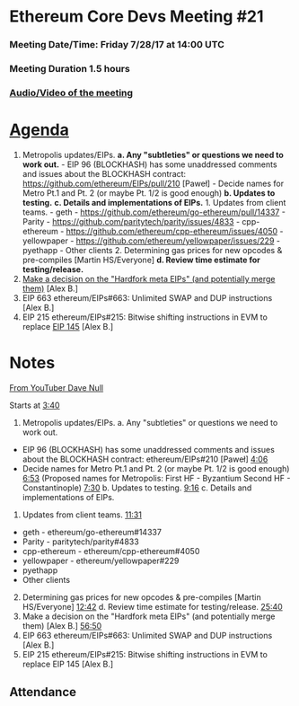 # Ethereum Core Devs Meeting #21
### Meeting Date/Time: Friday 7/28/17 at 14:00 UTC
### Meeting Duration 1.5 hours
### [Audio/Video of the meeting](https://youtu.be/GK4a6Y5wnFY)

# [Agenda](https://github.com/ethereum/pm/issues/19)

1. Metropolis updates/EIPs.
  **a. Any "subtleties" or questions we need to work out.**
        - EIP 96 (BLOCKHASH) has some unaddressed comments and issues about the BLOCKHASH contract: https://github.com/ethereum/EIPs/pull/210 [Paweł]
        - Decide names for Metro Pt.1 and Pt. 2 (or maybe Pt. 1/2 is good enough)
  **b. Updates to testing.**
  **c. Details and implementations of EIPs.**
        1. Updates from client teams.
            - geth - https://github.com/ethereum/go-ethereum/pull/14337
            - Parity - https://github.com/paritytech/parity/issues/4833
            - cpp-ethereum - https://github.com/ethereum/cpp-ethereum/issues/4050
            - yellowpaper -  https://github.com/ethereum/yellowpaper/issues/229
            - pyethapp
            - Other clients
        2. Determining gas prices for new opcodes & pre-compiles [Martin HS/Everyone]
  **d. Review time estimate for testing/release.**
2. [Make a decision on the "Hardfork meta EIPs" (and potentially merge them)](https://github.com/ethereum/pm/issues/19#issuecomment-318626199) [Alex B.]
3. EIP 663 ethereum/EIPs#663: Unlimited SWAP and DUP instructions [Alex B.]
4. EIP 215 ethereum/EIPs#215: Bitwise shifting instructions in EVM to replace [EIP 145](https://github.com/ethereum/EIPs/issues/145) [Alex B.]

# Notes

[From YouTuber Dave Null](https://www.youtube.com/watch?v=GK4a6Y5wnFY&lc=z12odltj4lezwfapz04cjnzw2su5tjtb5h4)

Starts at [3:40](https://www.youtube.com/watch?v=GK4a6Y5wnFY&t=220s)

1. Metropolis updates/EIPs.
a. Any "subtleties" or questions we need to work out.
- EIP 96 (BLOCKHASH) has some unaddressed comments and issues about the BLOCKHASH contract: ethereum/EIPs#210 [Paweł] [4:06](https://www.youtube.com/watch?v=GK4a6Y5wnFY&t=246s)
- Decide names for Metro Pt.1 and Pt. 2 (or maybe Pt. 1/2 is good enough) [6:53](https://www.youtube.com/watch?v=GK4a6Y5wnFY&t=413s)
(Proposed names for Metropolis:
First HF - Byzantium
Second HF - Constantinople) [7:30](https://www.youtube.com/watch?v=GK4a6Y5wnFY&t=450s)
b. Updates to testing. [9:16](https://www.youtube.com/watch?v=GK4a6Y5wnFY&t=556s)
c. Details and implementations of EIPs.
1. Updates from client teams. [11:31](https://www.youtube.com/watch?v=GK4a6Y5wnFY&t=691s)
- geth - ethereum/go-ethereum#14337
- Parity - paritytech/parity#4833
- cpp-ethereum - ethereum/cpp-ethereum#4050
- yellowpaper - ethereum/yellowpaper#229
- pyethapp
- Other clients
2. Determining gas prices for new opcodes & pre-compiles [Martin HS/Everyone] [12:42](https://www.youtube.com/watch?v=GK4a6Y5wnFY&t=762s)
d. Review time estimate for testing/release. [25:40](https://www.youtube.com/watch?v=GK4a6Y5wnFY&t=1540s)
2. Make a decision on the "Hardfork meta EIPs" (and potentially merge them) [Alex B.] [56:50](https://www.youtube.com/watch?v=GK4a6Y5wnFY&t=3410s)
3. EIP 663 ethereum/EIPs#663: Unlimited SWAP and DUP instructions [Alex B.]
4. EIP 215 ethereum/EIPs#215: Bitwise shifting instructions in EVM to replace EIP 145 [Alex B.]﻿

## Attendance